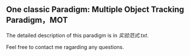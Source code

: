## One classic Paradigm: Multiple Object Tracking Paradigm，MOT
The detailed description of this paradigm is in *实验范式.txt*.  

Feel free to contact me ragarding any questions.
